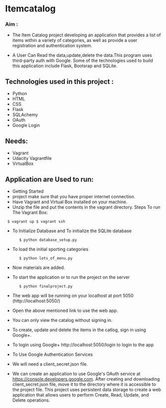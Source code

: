 # Itemcatalog
### Aim :
* The Item Catalog project developing an application that provides a list of items within a variety of categories, as well as provide a user registration and authentication system.

* A User Can Read the data,update,delete the data.This program uses third-party auth with Google. Some of the technologies used to build this application include Flask, Bootsrap and SQLite.

## Technologies used in this project :
* Python
* HTML
* CSS
* Flask
* SQLAchemy
* OAuth
* Google Login
## Needs:
 * Vagrant
 * Udacity Vagrantfile
 * VirtualBox
## Application are Used to run:
* Getting Started
* project make sure that you have proper internet connection.
* Have Vagrant and Virtual Box installed on your machine.
* Unzip the file and put the contents in the vagrant directory.
Steps To run The Vagrant Box:

`` $ vagrant up
   $ vagrant ssh``
   
* To Initialize Database and To initialize the SQLite database

         $ python database_setup.py
         
* To load the initial sporting categories

         $ python lots_of_menu.py
         
* Now materials are added.
* To start the application or to run the project on the server

         $ python finalproject.py
         
* The web app will be running on your localhost at port 5050 (http://localhost:5050/)
* Open the above mentioned link to use the web app.
* You can only view the catalog without signing in.
* To create, update and delete the items in the catlog, sign in using Google+.
* To login using Google+ http://localhost:5050/login to login to the app
* To Use Google Authentication Services
* We will need a client_secret.json file.
* We can create an application to use Google's OAuth service at https://console.developers.google.com. After creating and downloading client_secret.json file, move it to the directory where it is accessible to the project file. This project uses persistent data storage to create a web application that allows users to perform Create, Read, Update, and Delete operations.
